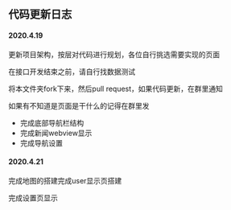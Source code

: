 ## 代码更新日志

#### 2020.4.19

更新项目架构，按层对代码进行规划，各位自行挑选需要实现的页面

在接口开发结束之前，请自行找数据测试

将本文件夹fork下来，然后pull request，如果代码更新，在群里通知

如果有不知道是页面是干什么的记得在群里发

* 完成底部导航栏结构
* 完成新闻webview显示
* 完成导航设置

#### 2020.4.21

完成地图的搭建完成user显示页搭建

完成设置页显示
